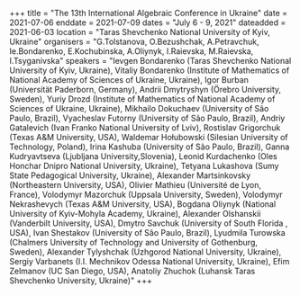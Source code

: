 +++
title = "The 13th International Algebraic Conference in Ukraine"
date = 2021-07-06
enddate = 2021-07-09
dates = "July 6 - 9, 2021"
dateadded = 2021-06-03
location = "Taras Shevchenko National University of Kyiv, Ukraine"
organisers = "G.Tolstanova, O.Bezushchak, A.Petravchuk, Ie.Bondarenko, E.Kochubinska, A.Oliynyk, I.Raievska, M.Raievska, I.Tsyganivska"
speakers = "Ievgen Bondarenko (Taras Shevchenko National University of Kyiv, Ukraine), Vitaliy Bondarenko (Institute of Mathematics of National Academy of Sciences of Ukraine, Ukraine), Igor Burban (Universität Paderborn, Germany), Andrii Dmytryshyn (Örebro University, Sweden), Yuriy Drozd (Institute of Mathematics of National Academy of Sciences of Ukraine, Ukraine), Mikhailo  Dokuchaev (University of São Paulo, Brazil), Vyacheslav Futorny (University of São Paulo, Brazil), Andriy Gatalevich (Ivan Franko National University of Lviv), Rostislav Grigorchuk (Texas A&M University, USA), Waldemar Hołubowski (Silesian University of Technology, Poland), Irina Kashuba (University of São Paulo, Brazil), Ganna Kudryavtseva (Ljubljana University,Slovenia), Leonid Kurdachenko (Oles Honchar Dnipro National University, Ukraine), Tetyana Lukashova (Sumy State Pedagogical University, Ukraine), Alexander Martsinkovsky (Northeastern University, USA), Olivier Mathieu (Université de Lyon, France), Volodymyr Mazorchuk (Uppsala University, Sweden),
Volodymyr Nekrashevych (Texas A&M University, USA), Bogdana Oliynyk (National University of Kyiv-Mohyla Academy, Ukraine), Alexander Olshanskii (Vanderbilt University, USA), Dmytro Savchuk (University of South Florida , USA), Ivan  Shestakov (University of São Paulo, Brazil), Lyudmila Turowska (Chalmers University of Technology and University of Gothenburg, Sweden), Alexander Tylyshchak (Uzhgorod National University, Ukraine), Sergiy Varbanets (I.I. Mechnikov Odessa National University, Ukraine), Efim Zelmanov (UC San Diego, USA), Anatoliy Zhuchok (Luhansk Taras Shevchenko University, Ukraine)"
+++
